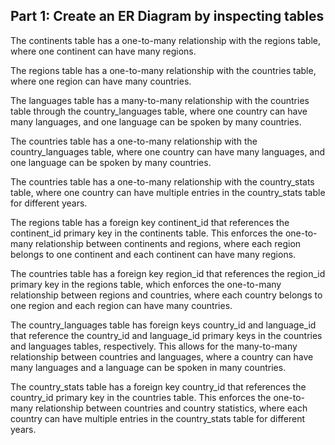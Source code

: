 ## Part 1: Create an ER Diagram by inspecting tables
The continents table has a one-to-many relationship with the regions table, where one continent can have many regions.

The regions table has a one-to-many relationship with the countries table, where one region can have many countries.

The languages table has a many-to-many relationship with the countries table through the country_languages table, where one country can have many languages, and one language can be spoken by many countries.

The countries table has a one-to-many relationship with the country_languages table, where one country can have many languages, and one language can be spoken by many countries.

The countries table has a one-to-many relationship with the country_stats table, where one country can have multiple entries in the country_stats table for different years.

The regions table has a foreign key continent_id that references the continent_id primary key in the continents table. This enforces the one-to-many relationship between continents and regions, where each region belongs to one continent and each continent can have many regions.

The countries table has a foreign key region_id that references the region_id primary key in the regions table, which enforces the one-to-many relationship between regions and countries, where each country belongs to one region and each region can have many countries.

The country_languages table has foreign keys country_id and language_id that reference the country_id and language_id primary keys in the countries and languages tables, respectively. This allows for the many-to-many relationship between countries and languages, where a country can have many languages and a language can be spoken in many countries.

The country_stats table has a foreign key country_id that references the country_id primary key in the countries table. This enforces the one-to-many relationship between countries and country statistics, where each country can have multiple entries in the country_stats table for different years.